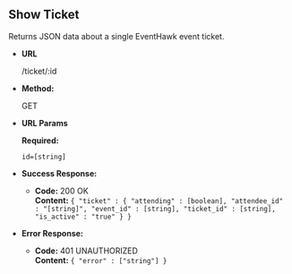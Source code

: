 **Show Ticket**
----
  Returns JSON data about a single EventHawk event ticket.

* **URL**

  /ticket/:id

* **Method:**
  
  GET
 
*  **URL Params**

   **Required:**
    
   `id=[string]`

* **Success Response:**

  * **Code:** 200 OK <br />
    **Content:** `{ "ticket" : { "attending" : [boolean], "attendee_id" : "[string]", "event_id" : [string], "ticket_id" : [string], "is_active" : "true" } }`
 
* **Error Response:**

  * **Code:** 401 UNAUTHORIZED <br />
    **Content:** `{ "error" : ["string"] }`
